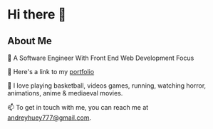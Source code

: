 # Hi there 👋

## About Me

🔭 A Software Engineer With Front End Web Development Focus

🤔 Here's a link to my [portfolio](https://andreyhuey.github.io/portfolio/)

💬 I love playing basketball, videos games, running, watching horror, animations, anime & mediaeval movies.

📫 To get in touch with me, you can reach me at andreyhuey777@gmail.com.





<!--
**Andreyhuey/Andreyhuey** is a ✨ _special_ ✨ repository because its `README.md` (this file) appears on your GitHub profile.

Here are some ideas to get you started:

-  ...
-  ...
- 👯 I’m looking to collaborate on ...
- 🤔 I’m looking for help with ...
- 💬 Ask me about ...
- 📫 How to reach me: ...
- 😄 Pronouns: ...
- ⚡ Fun fact: ...
-->
